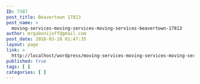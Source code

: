 ```yaml
---
ID: 7387
post_title: Beavertown 17813
post_name: >
  moving-services-moving-services-moving-services-beavertown-17813
author: mrgabonijeff@gmail.com
post_date: 2018-03-28 01:47:35
layout: page
link: >
  http://localhost/wordpress/moving-services-moving-services-moving-services-beavertown-17813/
published: true
tags: [ ]
categories: [ ]
---
```

